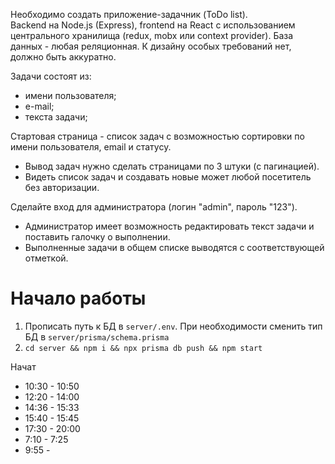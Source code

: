 Необходимо создать приложение-задачник (ToDo list).  
Backend на Node.js (Express), frontend на React c использованием центрального хранилища (redux, mobx или context provider). База данных - любая реляционная. К дизайну особых требований нет, должно быть аккуратно.

Задачи состоят из:

- имени пользователя;
- е-mail;
- текста задачи;

Стартовая страница - список задач с возможностью сортировки по имени пользователя, email и статусу.

- Вывод задач нужно сделать страницами по 3 штуки (с пагинацией).
- Видеть список задач и создавать новые может любой посетитель без авторизации.

Сделайте вход для администратора (логин "admin", пароль "123").

- Администратор имеет возможность редактировать текст задачи и поставить галочку о выполнении.
- Выполненные задачи в общем списке выводятся с соответствующей отметкой.

# Начало работы
1. Прописать путь к БД в ```server/.env```. При необходимости сменить тип БД в ```server/prisma/schema.prisma```
2. ```cd server && npm i && npx prisma db push && npm start```

Начат 
- 10:30 - 10:50
- 12:20 - 14:00
- 14:36 - 15:33
- 15:40 - 15:45
- 17:30 - 20:00
- 7:10 - 7:25
- 9:55 - 